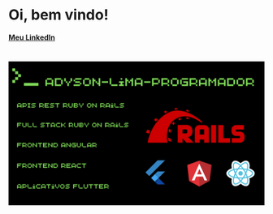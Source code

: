 # Oi, bem vindo!
<a href="https://www.linkedin.com/in/adyson-lima-programador/"><strong>Meu LinkedIn</strong></a>
# 
<img src="https://github.com/Adyson-Lima-Programador/Adyson-Lima-Programador/blob/main/Adyson-Lima-Programador.png" width="100%" height="50%">
